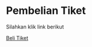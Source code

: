 # Pembelian Tiket

Silahkan klik link berikut

[Beli Tiket](https://www.google.com/maps/reserve/merchant?c=wTnYP4PDsNU&source=pa&gei=txRnX-vlO5rqz7sP__ePgA4&hl=id-ID)